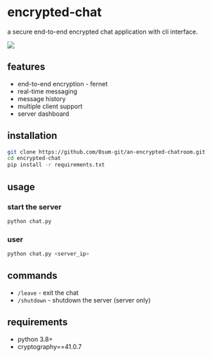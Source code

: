 # encrypted-chat

a secure end-to-end encrypted chat application with cli interface.

![](https://github.com/0sum-git/an-encrypted-chatroom/blob/main/showcase.gif)

## features

- end-to-end encryption - fernet
- real-time messaging
- message history
- multiple client support
- server dashboard

## installation

```bash
git clone https://github.com/0sum-git/an-encrypted-chatroom.git
cd encrypted-chat
pip install -r requirements.txt
```

## usage

### start the server

```bash
python chat.py
```

### user

```bash
python chat.py <server_ip>
```

## commands

- `/leave` - exit the chat
- `/shutdown` - shutdown the server (server only)

## requirements

- python 3.8+
- cryptography==41.0.7
